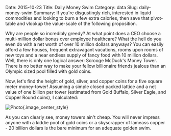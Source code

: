 Date: 2015-10-23
Title: Daily Money Swim
Category: data
Slug: daily-money-swim
Summary: If you're disgustingly rich, interested in liquid commodities and looking to burn a few extra calories, then save that pivot-table and vlookup the value-scale of the following proposition.  

Why are people so incredibly greedy? At what point does a CEO choose a multi-million dollar bonus over employee 
healthcare?  What the hell do you even do with a net worth of over 10 million dollars anyways?  You can easily afford a few 
houses, frequent extravagant vacations, rooms upon rooms of new toys and a near endless supply of fancy food with 10 million dollars. 
Well, there is only one logical answer: Scrooge McDuck's Money Tower. There is no better way to make your fellow 
billionaire friends jealous than an Olympic sized pool filled with gold coins.  

Now, let's find the height of gold, silver, and copper coins for a five square meter money-tower! Assuming a simple closed packed 
lattice and a net value of one billion per tower (estimated from Gold Buffalo, Silver Eagle, and Copper Round coins), I calculated:

![Photo]({attach}/assets/data/2015/daily-money-swim.png){.image_center_style}

As you can clearly see, money towers ain't cheap. You will never impress anyone with a kiddie pool of gold coins 
or a skyscrapper of lameass copper - 20 billion dollars is the bare minimum for an adequate golden swim.   